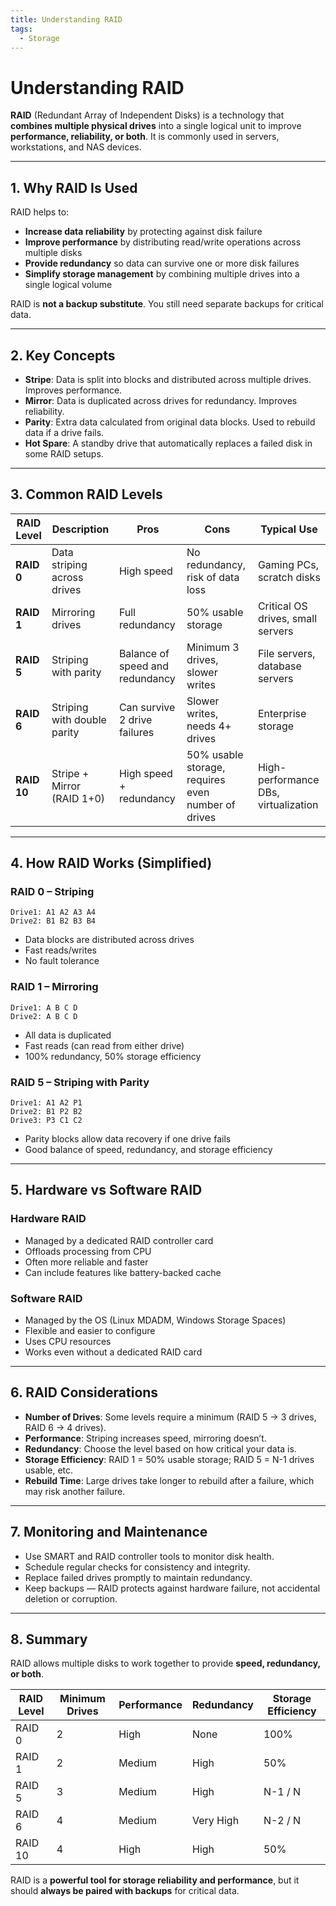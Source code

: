 ```yaml
---
title: Understanding RAID
tags:
  - Storage
---
```


# Understanding RAID

**RAID** (Redundant Array of Independent Disks) is a technology that **combines multiple physical drives** into a single logical unit to improve **performance, reliability, or both**. It is commonly used in servers, workstations, and NAS devices.

---

## 1. Why RAID Is Used

RAID helps to:

* **Increase data reliability** by protecting against disk failure
* **Improve performance** by distributing read/write operations across multiple disks
* **Provide redundancy** so data can survive one or more disk failures
* **Simplify storage management** by combining multiple drives into a single logical volume

RAID is **not a backup substitute**. You still need separate backups for critical data.

---

## 2. Key Concepts

* **Stripe**: Data is split into blocks and distributed across multiple drives. Improves performance.
* **Mirror**: Data is duplicated across drives for redundancy. Improves reliability.
* **Parity**: Extra data calculated from original data blocks. Used to rebuild data if a drive fails.
* **Hot Spare**: A standby drive that automatically replaces a failed disk in some RAID setups.

---

## 3. Common RAID Levels

| RAID Level  | Description                 | Pros                            | Cons                                               | Typical Use                          |
| ----------- | --------------------------- | ------------------------------- | -------------------------------------------------- | ------------------------------------ |
| **RAID 0**  | Data striping across drives | High speed                      | No redundancy, risk of data loss                   | Gaming PCs, scratch disks            |
| **RAID 1**  | Mirroring drives            | Full redundancy                 | 50% usable storage                                 | Critical OS drives, small servers    |
| **RAID 5**  | Striping with parity        | Balance of speed and redundancy | Minimum 3 drives, slower writes                    | File servers, database servers       |
| **RAID 6**  | Striping with double parity | Can survive 2 drive failures    | Slower writes, needs 4+ drives                     | Enterprise storage                   |
| **RAID 10** | Stripe + Mirror (RAID 1+0)  | High speed + redundancy         | 50% usable storage, requires even number of drives | High-performance DBs, virtualization |

---

## 4. How RAID Works (Simplified)

### RAID 0 – Striping

```
Drive1: A1 A2 A3 A4
Drive2: B1 B2 B3 B4
```

* Data blocks are distributed across drives
* Fast reads/writes
* No fault tolerance

### RAID 1 – Mirroring

```
Drive1: A B C D
Drive2: A B C D
```

* All data is duplicated
* Fast reads (can read from either drive)
* 100% redundancy, 50% storage efficiency

### RAID 5 – Striping with Parity

```
Drive1: A1 A2 P1
Drive2: B1 P2 B2
Drive3: P3 C1 C2
```

* Parity blocks allow data recovery if one drive fails
* Good balance of speed, redundancy, and storage efficiency

---

## 5. Hardware vs Software RAID

### Hardware RAID

* Managed by a dedicated RAID controller card
* Offloads processing from CPU
* Often more reliable and faster
* Can include features like battery-backed cache

### Software RAID

* Managed by the OS (Linux MDADM, Windows Storage Spaces)
* Flexible and easier to configure
* Uses CPU resources
* Works even without a dedicated RAID card

---

## 6. RAID Considerations

* **Number of Drives**: Some levels require a minimum (RAID 5 → 3 drives, RAID 6 → 4 drives).
* **Performance**: Striping increases speed, mirroring doesn’t.
* **Redundancy**: Choose the level based on how critical your data is.
* **Storage Efficiency**: RAID 1 = 50% usable storage; RAID 5 = N-1 drives usable, etc.
* **Rebuild Time**: Large drives take longer to rebuild after a failure, which may risk another failure.

---

## 7. Monitoring and Maintenance

* Use SMART and RAID controller tools to monitor disk health.
* Schedule regular checks for consistency and integrity.
* Replace failed drives promptly to maintain redundancy.
* Keep backups — RAID protects against hardware failure, not accidental deletion or corruption.

---

## 8. Summary

RAID allows multiple disks to work together to provide **speed, redundancy, or both**.

| RAID Level | Minimum Drives | Performance | Redundancy | Storage Efficiency |
| ---------- | -------------- | ----------- | ---------- | ------------------ |
| RAID 0     | 2              | High        | None       | 100%               |
| RAID 1     | 2              | Medium      | High       | 50%                |
| RAID 5     | 3              | Medium      | High       | N-1 / N            |
| RAID 6     | 4              | Medium      | Very High  | N-2 / N            |
| RAID 10    | 4              | High        | High       | 50%                |

RAID is a **powerful tool for storage reliability and performance**, but it should **always be paired with backups** for critical data.
